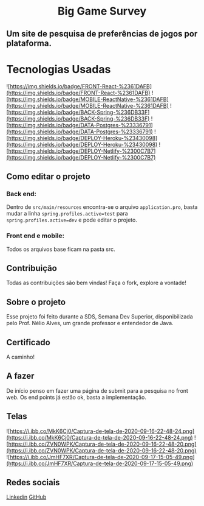 <h1 align="center">Big Game Survey</h1>

##  Um site de pesquisa de preferências de jogos por plataforma.

# Tecnologias Usadas
![https://img.shields.io/badge/FRONT-React-%2361DAFB](https://img.shields.io/badge/FRONT-React-%2361DAFB)
![https://img.shields.io/badge/MOBILE-ReactNative-%2361DAFB](https://img.shields.io/badge/MOBILE-ReactNative-%2361DAFB)
![https://img.shields.io/badge/BACK-Spring-%236DB33F](https://img.shields.io/badge/BACK-Spring-%236DB33F)
![https://img.shields.io/badge/DATA-Postgres-%23336791](https://img.shields.io/badge/DATA-Postgres-%23336791)
![https://img.shields.io/badge/DEPLOY-Heroku-%23430098](https://img.shields.io/badge/DEPLOY-Heroku-%23430098)
![https://img.shields.io/badge/DEPLOY-Netlify-%2300C7B7](https://img.shields.io/badge/DEPLOY-Netlify-%2300C7B7)
## Como editar o projeto

### Back end:
Dentro de ``src/main/resources`` encontra-se o arquivo ``application.pro``, basta mudar a linha ``spring.profiles.active=test`` para ``spring.profiles.active=dev`` e pode editar o projeto.

### Front end e mobile:
Todos os arquivos base ficam na pasta src.

## Contribuição

Todas as contribuições são bem vindas! Faça o fork, explore a vontade!

## Sobre o projeto

Esse projeto foi feito durante a SDS, Semana Dev Superior, disponibilizada pelo Prof. Nélio Alves, um grande professor e entendedor de Java.

## Certificado

A caminho!

## A fazer

De início penso em fazer uma página de submit para a pesquisa no front web. Os end points já estão ok, basta a implementação.


## Telas
![https://i.ibb.co/MkK6Cj0/Captura-de-tela-de-2020-09-16-22-48-24.png](https://i.ibb.co/MkK6Cj0/Captura-de-tela-de-2020-09-16-22-48-24.png)
![https://i.ibb.co/ZVN0WPK/Captura-de-tela-de-2020-09-16-22-48-20.png](https://i.ibb.co/ZVN0WPK/Captura-de-tela-de-2020-09-16-22-48-20.png)
![https://i.ibb.co/JmHF7XR/Captura-de-tela-de-2020-09-17-15-05-49.png](https://i.ibb.co/JmHF7XR/Captura-de-tela-de-2020-09-17-15-05-49.png)

## Redes sociais
[Linkedin](https://www.linkedin.com/in/kaiqueramos/)
[GitHub](github.com/kaiqueramos)

